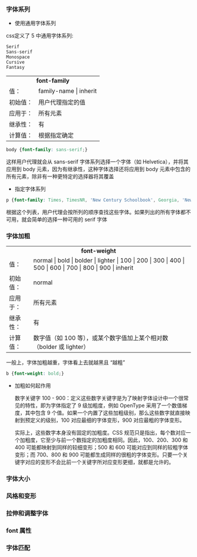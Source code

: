 ### 字体系列

- 使用通用字体系列

css定义了 5 中通用字体系列:

    Serif
    Sans-serif
    Monospace
    Cursive
    Fantasy
    

<html>
    <table>
        <tr>
            <td colspan="2" style="text-align:center; font-weight: bold;">font-family</td>
        </tr>
        <tr>
            <td>值：</td>
            <td> family-name | inherit</td>
        </tr>
        <tr>
            <td>初始值：</td>
            <td>用户代理指定的值</td>
        </tr>
        <tr>
            <td>应用于：</td>
            <td>所有元素</td>
        </tr>
        <tr>
            <td>继承性：</td>
            <td>有</td>
        </tr>
        <tr>
            <td>计算值：</td>
            <td>根据指定确定</td>
        </tr>
    </table>
</html>

```css
body {font-family: sans-serif;}
```

这样用户代理就会从 sans-serif 字体系列选择一个字体（如 Helvetica），并将其应用到 body 元素，因为有继承性，这种字体选择还将应用到 body 元素中包含的所有元素，除非有一种更特定的选择器将其覆盖

- 指定字体系列

```css
p {font-family: Times, TimesNR, 'New Century Schoolbook', Georgia, 'New York', serif;}
```
根据这个列表，用户代理会按所列的顺序查找这些字体。如果列出的所有字体都不可用，就会简单的选择一种可用的 serif 字体

### 字体加粗

<html>
    <table>
        <tr>
            <td colspan="2" style="text-align:center; font-weight: bold;">font-weight</td>
        </tr>
        <tr>
            <td>值：</td>
            <td>normal | bold | bolder | lighter | 100 | 200 | 300 | 400 | 500 | 600 | 700 | 800 | 900 | inherit</td>
        </tr>
        <tr>
            <td>初始值：</td>
            <td>normal</td>
        </tr>
        <tr>
            <td>应用于：</td>
            <td>所有元素</td>
        </tr>
        <tr>
            <td>继承性：</td>
            <td>有</td>
        </tr>
        <tr>
            <td>计算值：</td>
            <td>数字值（如 100 等），或某个数字值加上某个相对数（bolder 或 lighter）</td>
        </tr>
    </table>
</html>

一般上，字体加粗越重，字体看上去就越黑且 “越粗”

```css
b {font-weight: bold;}
```

- 加粗如何起作用

    数字关键字 100 - 900：定义这些数字关键字是为了映射字体设计中一个很常见的特性，即为字体指定了 9 级加粗度，例如 OpenType 采用了一个数值梯度，其中包含 9 个值。如果一个内置了这些加粗级别，那么这些数字就直接映射到预定义的级别，100 对应最细的字体变形，900 对应最粗的字体变形。
    
    实际上，这些数字本身没有固定的加粗度。CSS 规范只是指出，每个数对应一个加粗度，它至少与前一个数指定的加粗度相同。因此，100、200、300 和 400 可能都映射到同样的较细变形；500 和 600 可能对应到同样的较粗字体变形；而 700、800 和 900 可能都生成同样的很粗的字体变形。只要一个关键字对应的变形不会比前一个关键字所对应变形更细，就都是允许的。




### 字体大小

### 风格和变形

### 拉伸和调整字体

### font 属性


### 字体匹配

